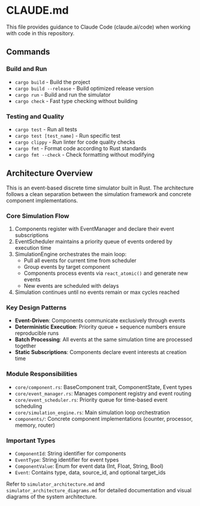 # CLAUDE.md

This file provides guidance to Claude Code (claude.ai/code) when working with code in this repository.

## Commands

### Build and Run
- `cargo build` - Build the project
- `cargo build --release` - Build optimized release version  
- `cargo run` - Build and run the simulator
- `cargo check` - Fast type checking without building

### Testing and Quality
- `cargo test` - Run all tests
- `cargo test [test_name]` - Run specific test
- `cargo clippy` - Run linter for code quality checks
- `cargo fmt` - Format code according to Rust standards
- `cargo fmt --check` - Check formatting without modifying

## Architecture Overview

This is an event-based discrete time simulator built in Rust. The architecture follows a clean separation between the simulation framework and concrete component implementations.

### Core Simulation Flow
1. Components register with EventManager and declare their event subscriptions
2. EventScheduler maintains a priority queue of events ordered by execution time
3. SimulationEngine orchestrates the main loop:
   - Pull all events for current time from scheduler
   - Group events by target component
   - Components process events via `react_atomic()` and generate new events
   - New events are scheduled with delays
4. Simulation continues until no events remain or max cycles reached

### Key Design Patterns
- **Event-Driven**: Components communicate exclusively through events
- **Deterministic Execution**: Priority queue + sequence numbers ensure reproducible runs
- **Batch Processing**: All events at the same simulation time are processed together
- **Static Subscriptions**: Components declare event interests at creation time

### Module Responsibilities
- `core/component.rs`: BaseComponent trait, ComponentState, Event types
- `core/event_manager.rs`: Manages component registry and event routing
- `core/event_scheduler.rs`: Priority queue for time-based event scheduling  
- `core/simulation_engine.rs`: Main simulation loop orchestration
- `components/`: Concrete component implementations (counter, processor, memory, router)

### Important Types
- `ComponentId`: String identifier for components
- `EventType`: String identifier for event types
- `ComponentValue`: Enum for event data (Int, Float, String, Bool)
- `Event`: Contains type, data, source_id, and optional target_ids

Refer to `simulator_architecture.md` and `simulator_architecture_diagrams.md` for detailed documentation and visual diagrams of the system architecture.